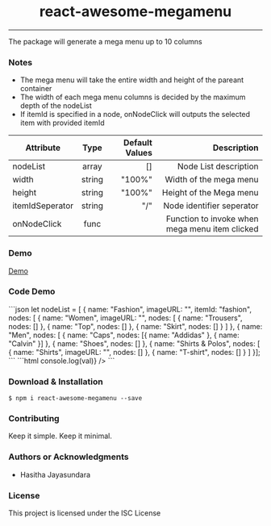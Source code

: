 <h1 align="center"> react-awesome-megamenu </h1>

<hr/>

<p>The package will generate a mega menu up to 10 columns </p>

<h3> Notes </h3>

<ul>
  <li>The mega menu will take the entire width and height of the pareant container</li>
  <li>The width of each mega menu columns is decided by the maximum depth of the nodeList</li>
  <li> If itemId is specified in a node, onNodeClick will outputs the selected item with provided itemId </li>
</ul>

| Attribute       |  Type  | Default Values |                                    Description |
| --------------- | :----: | -------------: | ---------------------------------------------: |
| nodeList        | array  |             [] |                          Node List description |
| width           | string |         "100%" |                         Width of the mega menu |
| height          | string |         "100%" |                        Height of the Mega menu |
| itemIdSeperator | string |            "/" |                      Node identifier seperator |
| onNodeClick     |  func  |                | Function to invoke when mega menu item clicked |

<h3> Demo </h3>

<a href="#"> Demo </a>

<h3> Code Demo </h3>
```json
let nodeList = [ { name: "Fashion", imageURL:
"", itemId: "fashion",
nodes: [ { name: "Women", imageURL:
"", nodes: [ {
name: "Trousers", nodes: [] }, { name: "Top", nodes: [] }, { name: "Skirt",
nodes: [] } ] }, { name: "Men", nodes: [ { name: "Caps", nodes: [{ name:
"Addidas" }, { name: "Calvin" }] }, { name: "Shoes", nodes: [] }, { name:
"Shirts & Polos", nodes: [ { name: "Shirts", imageURL:
"", nodes: [] }, { name:
"T-shirt", nodes: [] } ] }]; 
```
```html
<MegaMenu nodeList={nodeList}
onNodeClick={val => console.log(val)} />
```

<h3> Download & Installation </h3>

```shell
$ npm i react-awesome-megamenu --save
```

<h3>Contributing</h3>
Keep it simple. Keep it minimal.

<h3>Authors or Acknowledgments</h3>
<ul>
  <li>Hasitha Jayasundara</li>
</ul>

<h3>License</h3>

This project is licensed under the ISC License
